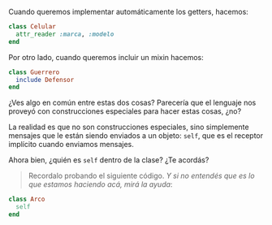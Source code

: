 Cuando queremos implementar automáticamente los getters, hacemos:

```ruby
class Celular
  attr_reader :marca, :modelo
end
```

Por otro lado, cuando queremos incluir un mixin hacemos:

```ruby
class Guerrero
  include Defensor
end
```

¿Ves algo en común entre estas dos cosas? Parecería que el lenguaje nos proveyó con construcciones especiales para hacer estas cosas, ¿no?

La realidad es que no son construcciones especiales, sino simplemente mensajes que le están siendo enviados a un objeto: `self`, que es el receptor implícito cuando enviamos mensajes.

Ahora bien, ¿quién es `self` dentro de la clase? ¿Te acordás?

> Recordalo probando el siguiente código. _Y si no entendés que es lo que estamos haciendo acá, mirá la ayuda_:

```ruby
class Arco
  self
end
```



